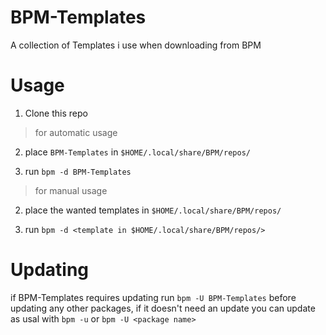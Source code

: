 # BPM-Templates

A collection of Templates i use when downloading from BPM

# Usage

1. Clone this repo

> for automatic usage

2. place `BPM-Templates` in `$HOME/.local/share/BPM/repos/`

3. run `bpm -d BPM-Templates`

> for manual usage

2. place the wanted templates in `$HOME/.local/share/BPM/repos/`

3. run `bpm -d <template in $HOME/.local/share/BPM/repos/>`

# Updating

if BPM-Templates requires updating run `bpm -U BPM-Templates` before updating any other packages, if it doesn't need an update you can update as usal with `bpm -u` or `bpm -U <package name>`
